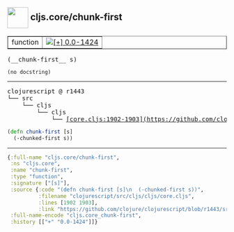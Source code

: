 ## <img width="48px" valign="middle" src="http://i.imgur.com/Hi20huC.png"> cljs.core/chunk-first

 <table border="1">
<tr>
<td>function</td>
<td><a href="https://github.com/cljsinfo/api-refs/tree/0.0-1424"><img valign="middle" alt="[+] 0.0-1424" src="https://img.shields.io/badge/+-0.0--1424-lightgrey.svg"></a> </td>
</tr>
</table>

 <samp>
(__chunk-first__ s)<br>
</samp>

```
(no docstring)
```

---

 <pre>
clojurescript @ r1443
└── src
    └── cljs
        └── cljs
            └── <ins>[core.cljs:1902-1903](https://github.com/clojure/clojurescript/blob/r1443/src/cljs/cljs/core.cljs#L1902-L1903)</ins>
</pre>

```clj
(defn chunk-first [s]
  (-chunked-first s))
```


---

```clj
{:full-name "cljs.core/chunk-first",
 :ns "cljs.core",
 :name "chunk-first",
 :type "function",
 :signature ["[s]"],
 :source {:code "(defn chunk-first [s]\n  (-chunked-first s))",
          :filename "clojurescript/src/cljs/cljs/core.cljs",
          :lines [1902 1903],
          :link "https://github.com/clojure/clojurescript/blob/r1443/src/cljs/cljs/core.cljs#L1902-L1903"},
 :full-name-encode "cljs.core_chunk-first",
 :history [["+" "0.0-1424"]]}

```
